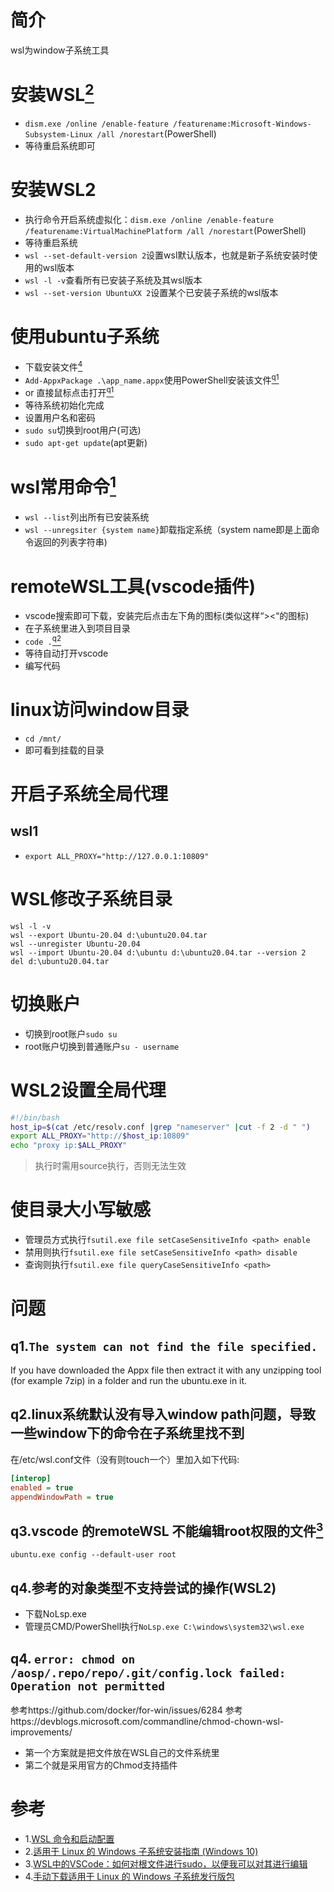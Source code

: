 # 简介
wsl为window子系统工具
# 安装WSL[<sup>2<sup/>](#ref2)
- `dism.exe /online /enable-feature /featurename:Microsoft-Windows-Subsystem-Linux /all /norestart`(PowerShell)
- 等待重启系统即可
# 安装WSL2
 - 执行命令开启系统虚拟化：`dism.exe /online /enable-feature /featurename:VirtualMachinePlatform /all /norestart`(PowerShell)
 - 等待重启系统
 - `wsl --set-default-version 2`设置wsl默认版本，也就是新子系统安装时使用的wsl版本
 - `wsl -l -v`查看所有已安装子系统及其wsl版本
 - `wsl --set-version UbuntuXX 2`设置某个已安装子系统的wsl版本
# 使用ubuntu子系统
- 下载安装文件[<sup>4<sup/>](#ref4)
- `Add-AppxPackage .\app_name.appx`使用PowerShell安装该文件[<sup>q1<sup/>](#q1)
- or 直接鼠标点击打开[<sup>q1<sup/>](#q1)
- 等待系统初始化完成
- 设置用户名和密码
- `sudo su`切换到root用户(可选)
- `sudo apt-get update`(apt更新)
# wsl常用命令[<sup>1<sup/>](#ref1)
- `wsl --list`列出所有已安装系统
- `wsl --unregsiter {system name}`卸载指定系统（system name即是上面命令返回的列表字符串)
 
# remoteWSL工具(vscode插件)
- vscode搜索即可下载，安装完后点击左下角的图标(类似这样“><“的图标)
- 在子系统里进入到项目目录
- `code .`[<sup>q2<sup/>](#q2)
- 等待自动打开vscode
- 编写代码
# linux访问window目录
 - `cd /mnt/`
 - 即可看到挂载的目录
 # 开启子系统全局代理
 ## wsl1
 - `export ALL_PROXY="http://127.0.0.1:10809"`
 # WSL修改子系统目录
 ```
 wsl -l -v
 wsl --export Ubuntu-20.04 d:\ubuntu20.04.tar
 wsl --unregister Ubuntu-20.04
 wsl --import Ubuntu-20.04 d:\ubuntu d:\ubuntu20.04.tar --version 2
 del d:\ubuntu20.04.tar
 ```
 # 切换账户
 - 切换到root账户`sudo su`
 - root账户切换到普通账户`su - username`
 # WSL2设置全局代理
 ```sh
 #!/bin/bash
host_ip=$(cat /etc/resolv.conf |grep "nameserver" |cut -f 2 -d " ")
export ALL_PROXY="http://$host_ip:10809"
echo "proxy ip:$ALL_PROXY"
 ```
 > 执行时需用source执行，否则无法生效
 # 使目录大小写敏感
 - 管理员方式执行`fsutil.exe file setCaseSensitiveInfo <path> enable`
 - 禁用则执行`fsutil.exe file setCaseSensitiveInfo <path> disable`
 - 查询则执行`fsutil.exe file queryCaseSensitiveInfo <path>`
# 问题
## q1.`The system can not find the file specified.`<a id="q1"/> 
 If you have downloaded the Appx file then extract it with any unzipping tool (for example 7zip) in a folder and run the ubuntu.exe in it.
## q2.linux系统默认没有导入window path问题，导致一些window下的命令在子系统里找不到<a id="q2"/> 
 在/etc/wsl.conf文件（没有则touch一个）里加入如下代码:
 ```ini
[interop]
enabled = true
appendWindowPath = true
 ```
## q3.vscode 的remoteWSL 不能编辑root权限的文件[<sup>3<sup/>](#ref3) 
 `ubuntu.exe config --default-user root`
 ## q4.参考的对象类型不支持尝试的操作(WSL2)
 - 下载NoLsp.exe
 - 管理员CMD/PowerShell执行`NoLsp.exe C:\windows\system32\wsl.exe`
## q4. `error: chmod on /aosp/.repo/repo/.git/config.lock failed: Operation not permitted`
 参考https://github.com/docker/for-win/issues/6284
 参考https://devblogs.microsoft.com/commandline/chmod-chown-wsl-improvements/
 - 第一个方案就是把文件放在WSL自己的文件系统里
 - 第二个就是采用官方的Chmod支持插件
 # 参考
 - 1.[WSL 命令和启动配置](https://docs.microsoft.com/zh-cn/windows/wsl/wsl-config#set-wsl-launch-settings)<a id="ref1"/>
 - 2.[适用于 Linux 的 Windows 子系统安装指南 (Windows 10)](https://docs.microsoft.com/zh-cn/windows/wsl/install-win10)<a id="ref2"/>
 - 3.[WSL中的VSCode：如何对根文件进行sudo，以便我可以对其进行编辑](https://stackoverflow.com/questions/58980356/vscode-in-wsl-how-to-sudo-a-root-file-so-i-can-edit-it)<a id="ref3"/>
 - 4.[手动下载适用于 Linux 的 Windows 子系统发行版包](https://docs.microsoft.com/zh-cn/windows/wsl/install-manual)<a id="ref4"/>
